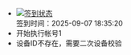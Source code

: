 - [![签到状态](https://github.com/womade/Cloud189-Actions/actions/workflows/main.yml/badge.svg?branch=main)](https://github.com/womade/Cloud189-Actions/actions/workflows/main.yml) <br> 签到时间：2025-09-07 18:35:20
- 开始执行帐号1
- 设备ID不存在，需要二次设备校验

